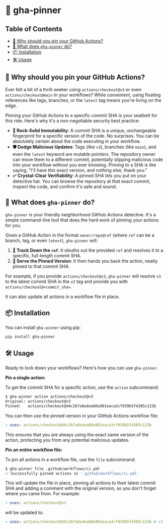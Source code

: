 # 📌 gha-pinner

## Table of Contents

- [🤔 Why should you pin your GitHub Actions?](#-why-should-you-pin-your-github-actions)
- [🚀 What does `gha-pinner` do?](#-what-does-gha-pinner-do)
- [📦 Installation](#-installation)
- [🛠️ Usage](#️-usage)

## 🤔 Why should you pin your GitHub Actions?

Ever felt a bit of a thrill-seeker using `actions/checkout@v3` or even `actions/checkout@main` in your workflows? While convenient, using floating references like tags, branches, or the `latest` tag means you're living on the edge.

Pinning your GitHub Actions to a specific commit SHA is your seatbelt for this ride. Here's why it's a non-negotiable security best practice:

- **🔐 Rock-Solid Immutability**: A commit SHA is a unique, unchangeable fingerprint for a specific version of the code. No surprises. You can be absolutely certain about the code executing in your workflow.
- **🛡️ Dodge Malicious Updates**: Tags (like `v3`), branches (like `main`), and even the `latest` keyword are mutable pointers. The repository owner can move them to a different commit, potentially slipping malicious code into your workflow without you ever knowing. Pinning to a SHA is like saying, "I'll have *this* exact version, and nothing else, thank you."
- **✅ Crystal-Clear Verifiability**: A pinned SHA lets you put on your detective hat. You can browse the repository at that exact commit, inspect the code, and confirm it's safe and sound.

## 🚀 What does `gha-pinner` do?

`gha-pinner` is your friendly neighborhood GitHub Actions detective. It's a simple command-line tool that does the hard work of pinning your actions for you.

Given a GitHub Action in the format `owner/repo@ref` (where `ref` can be a branch, tag, or even `latest`), `gha-pinner` will:

1.  **🔎 Track Down the `ref`**: It sleuths out the provided `ref` and resolves it to a specific, full-length commit SHA.
2.  **📍 Serve the Pinned Version**: It then hands you back the action, neatly pinned to that commit SHA.

For example, if you provide `actions/checkout@v3`, `gha-pinner` will resolve `v3` to the latest commit SHA in the `v3` tag and provide you with `actions/checkout@<commit_sha>`.

It can also update all actions in a workflow file in place.

## 📦 Installation

You can install `gha-pinner` using pip:

```bash
pip install gha-pinner
```

## 🛠️ Usage

Ready to lock down your workflows? Here's how you can use `gha-pinner`.

**Pin a single action:**

To get the commit SHA for a specific action, use the `action` subcommand:

```bash
$ gha-pinner action actions/checkout@v3
Original: actions/checkout@v3
Pinned:   actions/checkout@44c2b7a8a4ea60a981eaca3cf939b5f4305c123b
```

You can then use the pinned version in your GitHub Actions workflow file:

```yaml
- uses: actions/checkout@44c2b7a8a4ea60a981eaca3cf939b5f4305c123b
```

This ensures that you are always using the exact same version of the action, protecting you from any potential malicious updates.

**Pin an entire workflow file:**

To pin all actions in a workflow file, use the `file` subcommand:

```bash
$ gha-pinner file .github/workflows/ci.yml
✅ Successfully pinned actions in '.github/workflows/ci.yml'
```

This will update the file in place, pinning all actions to their latest commit SHA and adding a comment with the original version, so you don't forget where you came from. For example:

```yaml
- uses: actions/checkout@v3
```

will be updated to:

```yaml
- uses: actions/checkout@44c2b7a8a4ea60a981eaca3cf939b5f4305c123b # v3
```
